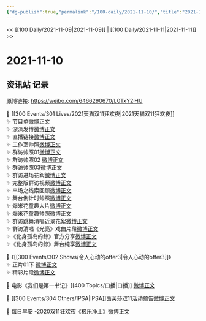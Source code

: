 ```yaml
---
{"dg-publish":true,"permalink":"/100-daily/2021-11-10/","title":"2021-11-10"}
---
```



<< [[100 Daily/2021-11-09\|2021-11-09]] | [[100 Daily/2021-11-11\|2021-11-11]] >>

# 2021-11-10

## 资讯站 记录

原博链接: https://weibo.com/6466290670/L0TxY2iHU

🌟 [[300 Events/301 Lives/2021天猫双11狂欢夜\|2021天猫双11狂欢夜]]  
✨ 节目单[微博正文](https://m.weibo.cn/6466290670/4701965932826191)  
✨ 深深发博[微博正文](https://m.weibo.cn/6466290670/4702095946547316)  
✨ 直播链接[微博正文](https://m.weibo.cn/6466290670/4702076150482926)  
✨ 工作室帅照[微博正文](https://m.weibo.cn/6466290670/4702101403342465)  
✨ 群访帅照01[微博正文](https://m.weibo.cn/6466290670/4701900760420653)  
✨ 群访帅照02 [微博正文](https://m.weibo.cn/6466290670/4701902527532109)  
✨ 群访帅照03[微博正文](https://m.weibo.cn/6466290670/4701904137096662)  
✨ 群访进场花絮[微博正文](https://m.weibo.cn/6466290670/4701901146819005)  
✨ 完整版群访视频[微博正文](https://m.weibo.cn/6466290670/4701897275999982)  
✨ 串场之线索回顾[微博正文](https://m.weibo.cn/6466290670/4702111377398561)  
✨ 舞台倒计时帅照[微博正文](https://m.weibo.cn/6466290670/4702008495571990)  
✨ 爆米花童趣大片[微博正文](https://m.weibo.cn/6466290670/4702037918614666)  
✨ 爆米花童趣帅照[微博正文](https://m.weibo.cn/6466290670/4702038590489254)  
✨ 群访跳舞清唱近景花絮[微博正文](https://m.weibo.cn/6466290670/4701902123828352)  
✨ 群访清唱《光亮》戏曲片段[微博正文](https://m.weibo.cn/6466290670/4701899099736541)  
✨《化身孤岛的鲸》官方分享[微博正文](https://m.weibo.cn/6466290670/4702094298451989)  
✨《化身孤岛的鲸》舞台纯享[微博正文](https://m.weibo.cn/6466290670/4702125052134715)

🌟 《[[300 Events/302 Shows/令人心动的offer3\|令人心动的offer3]]》  
✨ 正片01下 [微博正文](https://m.weibo.cn/6466290670/4702078407017748)  
✨ 精彩片段[微博正文](https://m.weibo.cn/6466290670/4702079447469925)

🌟 电影《我们是第一书记》[[400 Topics/口播\|口播]] [微博正文](https://m.weibo.cn/6466290670/4702016116883892)

🌟 [[300 Events/304 Others/IPSA\|IPSA]]茵芙莎双11活动预告[微博正文](https://m.weibo.cn/6466290670/4702003010472610)

🌟 每日早安 -2020双11狂欢夜《极乐净土》[微博正文](https://m.weibo.cn/6466290670/4701891566764159)
